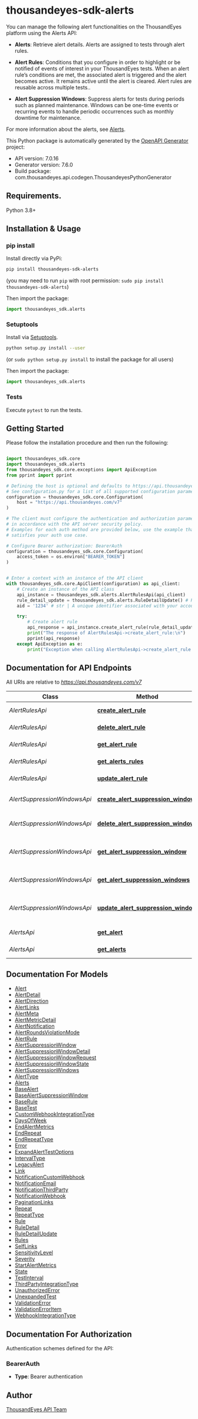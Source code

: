 # thousandeyes-sdk-alerts
You can manage the following alert functionalities on the ThousandEyes platform using the Alerts API:

* **Alerts**: Retrieve alert details. Alerts are assigned to tests through alert rules.

* **Alert Rules**: Conditions that you configure in order to highlight or be notified of events of interest in your ThousandEyes tests. When an alert rule’s conditions are met, the associated alert is triggered and the alert becomes active. It remains active until the alert is cleared. Alert rules are reusable across multiple tests..

* **Alert Suppression Windows**: Suppress alerts for tests during periods such as planned maintenance. Windows can be one-time events or recurring events to handle periodic occurrences such as monthly downtime for maintenance.

For more information about the alerts, see [Alerts](https://docs.thousandeyes.com/product-documentation/alerts).


This Python package is automatically generated by the [OpenAPI Generator](https://openapi-generator.tech) project:

- API version: 7.0.16
- Generator version: 7.6.0
- Build package: com.thousandeyes.api.codegen.ThousandeyesPythonGenerator

## Requirements.

Python 3.8+

## Installation & Usage
### pip install

Install directly via PyPi:

```sh
pip install thousandeyes-sdk-alerts
```
(you may need to run `pip` with root permission: `sudo pip install thousandeyes-sdk-alerts`)

Then import the package:
```python
import thousandeyes_sdk.alerts
```

### Setuptools

Install via [Setuptools](http://pypi.python.org/pypi/setuptools).

```sh
python setup.py install --user
```
(or `sudo python setup.py install` to install the package for all users)

Then import the package:
```python
import thousandeyes_sdk.alerts
```

### Tests

Execute `pytest` to run the tests.

## Getting Started

Please follow the installation procedure and then run the following:

```python

import thousandeyes_sdk.core
import thousandeyes_sdk.alerts
from thousandeyes_sdk.core.exceptions import ApiException
from pprint import pprint

# Defining the host is optional and defaults to https://api.thousandeyes.com/v7
# See configuration.py for a list of all supported configuration parameters.
configuration = thousandeyes_sdk.core.Configuration(
    host = "https://api.thousandeyes.com/v7"
)

# The client must configure the authentication and authorization parameters
# in accordance with the API server security policy.
# Examples for each auth method are provided below, use the example that
# satisfies your auth use case.

# Configure Bearer authorization: BearerAuth
configuration = thousandeyes_sdk.core.Configuration(
    access_token = os.environ["BEARER_TOKEN"]
)


# Enter a context with an instance of the API client
with thousandeyes_sdk.core.ApiClient(configuration) as api_client:
    # Create an instance of the API class
    api_instance = thousandeyes_sdk.alerts.AlertRulesApi(api_client)
    rule_detail_update = thousandeyes_sdk.alerts.RuleDetailUpdate() # RuleDetailUpdate | 
    aid = '1234' # str | A unique identifier associated with your account group. You can retrieve your `AccountGroupId` from the `/account-groups` endpoint. Note that you must be assigned to the target account group. Specifying this parameter without being assigned to the target account group will result in an error response. (optional)

    try:
        # Create alert rule
        api_response = api_instance.create_alert_rule(rule_detail_update, aid=aid)
        print("The response of AlertRulesApi->create_alert_rule:\n")
        pprint(api_response)
    except ApiException as e:
        print("Exception when calling AlertRulesApi->create_alert_rule: %s\n" % e)

```

## Documentation for API Endpoints

All URIs are relative to *https://api.thousandeyes.com/v7*

Class | Method | HTTP request | Description
------------ | ------------- | ------------- | -------------
*AlertRulesApi* | [**create_alert_rule**](https://github.com/thousandeyes/thousandeyes-sdk-python//tree/main/thousandeyes-sdk-alerts/docs/AlertRulesApi.md#create_alert_rule) | **POST** /alerts/rules | Create alert rule
*AlertRulesApi* | [**delete_alert_rule**](https://github.com/thousandeyes/thousandeyes-sdk-python//tree/main/thousandeyes-sdk-alerts/docs/AlertRulesApi.md#delete_alert_rule) | **DELETE** /alerts/rules/{ruleId} | Delete alert rule
*AlertRulesApi* | [**get_alert_rule**](https://github.com/thousandeyes/thousandeyes-sdk-python//tree/main/thousandeyes-sdk-alerts/docs/AlertRulesApi.md#get_alert_rule) | **GET** /alerts/rules/{ruleId} | Retrieve alert rule
*AlertRulesApi* | [**get_alerts_rules**](https://github.com/thousandeyes/thousandeyes-sdk-python//tree/main/thousandeyes-sdk-alerts/docs/AlertRulesApi.md#get_alerts_rules) | **GET** /alerts/rules | List alert rules
*AlertRulesApi* | [**update_alert_rule**](https://github.com/thousandeyes/thousandeyes-sdk-python//tree/main/thousandeyes-sdk-alerts/docs/AlertRulesApi.md#update_alert_rule) | **PUT** /alerts/rules/{ruleId} | Update alert rule
*AlertSuppressionWindowsApi* | [**create_alert_suppression_window**](https://github.com/thousandeyes/thousandeyes-sdk-python//tree/main/thousandeyes-sdk-alerts/docs/AlertSuppressionWindowsApi.md#create_alert_suppression_window) | **POST** /alert-suppression-windows | Create alert suppression window
*AlertSuppressionWindowsApi* | [**delete_alert_suppression_window**](https://github.com/thousandeyes/thousandeyes-sdk-python//tree/main/thousandeyes-sdk-alerts/docs/AlertSuppressionWindowsApi.md#delete_alert_suppression_window) | **DELETE** /alert-suppression-windows/{windowId} | Delete alert suppression window
*AlertSuppressionWindowsApi* | [**get_alert_suppression_window**](https://github.com/thousandeyes/thousandeyes-sdk-python//tree/main/thousandeyes-sdk-alerts/docs/AlertSuppressionWindowsApi.md#get_alert_suppression_window) | **GET** /alert-suppression-windows/{windowId} | Retrieve alert suppression window
*AlertSuppressionWindowsApi* | [**get_alert_suppression_windows**](https://github.com/thousandeyes/thousandeyes-sdk-python//tree/main/thousandeyes-sdk-alerts/docs/AlertSuppressionWindowsApi.md#get_alert_suppression_windows) | **GET** /alert-suppression-windows | List alert suppression windows
*AlertSuppressionWindowsApi* | [**update_alert_suppression_window**](https://github.com/thousandeyes/thousandeyes-sdk-python//tree/main/thousandeyes-sdk-alerts/docs/AlertSuppressionWindowsApi.md#update_alert_suppression_window) | **PUT** /alert-suppression-windows/{windowId} | Update alert suppression window
*AlertsApi* | [**get_alert**](https://github.com/thousandeyes/thousandeyes-sdk-python//tree/main/thousandeyes-sdk-alerts/docs/AlertsApi.md#get_alert) | **GET** /alerts/{alertId} | Retrieve alert details
*AlertsApi* | [**get_alerts**](https://github.com/thousandeyes/thousandeyes-sdk-python//tree/main/thousandeyes-sdk-alerts/docs/AlertsApi.md#get_alerts) | **GET** /alerts | List active alerts


## Documentation For Models

 - [Alert](https://github.com/thousandeyes/thousandeyes-sdk-python//tree/main/thousandeyes-sdk-alerts/docs/Alert.md)
 - [AlertDetail](https://github.com/thousandeyes/thousandeyes-sdk-python//tree/main/thousandeyes-sdk-alerts/docs/AlertDetail.md)
 - [AlertDirection](https://github.com/thousandeyes/thousandeyes-sdk-python//tree/main/thousandeyes-sdk-alerts/docs/AlertDirection.md)
 - [AlertLinks](https://github.com/thousandeyes/thousandeyes-sdk-python//tree/main/thousandeyes-sdk-alerts/docs/AlertLinks.md)
 - [AlertMeta](https://github.com/thousandeyes/thousandeyes-sdk-python//tree/main/thousandeyes-sdk-alerts/docs/AlertMeta.md)
 - [AlertMetricDetail](https://github.com/thousandeyes/thousandeyes-sdk-python//tree/main/thousandeyes-sdk-alerts/docs/AlertMetricDetail.md)
 - [AlertNotification](https://github.com/thousandeyes/thousandeyes-sdk-python//tree/main/thousandeyes-sdk-alerts/docs/AlertNotification.md)
 - [AlertRoundsViolationMode](https://github.com/thousandeyes/thousandeyes-sdk-python//tree/main/thousandeyes-sdk-alerts/docs/AlertRoundsViolationMode.md)
 - [AlertRule](https://github.com/thousandeyes/thousandeyes-sdk-python//tree/main/thousandeyes-sdk-alerts/docs/AlertRule.md)
 - [AlertSuppressionWindow](https://github.com/thousandeyes/thousandeyes-sdk-python//tree/main/thousandeyes-sdk-alerts/docs/AlertSuppressionWindow.md)
 - [AlertSuppressionWindowDetail](https://github.com/thousandeyes/thousandeyes-sdk-python//tree/main/thousandeyes-sdk-alerts/docs/AlertSuppressionWindowDetail.md)
 - [AlertSuppressionWindowRequest](https://github.com/thousandeyes/thousandeyes-sdk-python//tree/main/thousandeyes-sdk-alerts/docs/AlertSuppressionWindowRequest.md)
 - [AlertSuppressionWindowState](https://github.com/thousandeyes/thousandeyes-sdk-python//tree/main/thousandeyes-sdk-alerts/docs/AlertSuppressionWindowState.md)
 - [AlertSuppressionWindows](https://github.com/thousandeyes/thousandeyes-sdk-python//tree/main/thousandeyes-sdk-alerts/docs/AlertSuppressionWindows.md)
 - [AlertType](https://github.com/thousandeyes/thousandeyes-sdk-python//tree/main/thousandeyes-sdk-alerts/docs/AlertType.md)
 - [Alerts](https://github.com/thousandeyes/thousandeyes-sdk-python//tree/main/thousandeyes-sdk-alerts/docs/Alerts.md)
 - [BaseAlert](https://github.com/thousandeyes/thousandeyes-sdk-python//tree/main/thousandeyes-sdk-alerts/docs/BaseAlert.md)
 - [BaseAlertSuppressionWindow](https://github.com/thousandeyes/thousandeyes-sdk-python//tree/main/thousandeyes-sdk-alerts/docs/BaseAlertSuppressionWindow.md)
 - [BaseRule](https://github.com/thousandeyes/thousandeyes-sdk-python//tree/main/thousandeyes-sdk-alerts/docs/BaseRule.md)
 - [BaseTest](https://github.com/thousandeyes/thousandeyes-sdk-python//tree/main/thousandeyes-sdk-alerts/docs/BaseTest.md)
 - [CustomWebhookIntegrationType](https://github.com/thousandeyes/thousandeyes-sdk-python//tree/main/thousandeyes-sdk-alerts/docs/CustomWebhookIntegrationType.md)
 - [DaysOfWeek](https://github.com/thousandeyes/thousandeyes-sdk-python//tree/main/thousandeyes-sdk-alerts/docs/DaysOfWeek.md)
 - [EndAlertMetrics](https://github.com/thousandeyes/thousandeyes-sdk-python//tree/main/thousandeyes-sdk-alerts/docs/EndAlertMetrics.md)
 - [EndRepeat](https://github.com/thousandeyes/thousandeyes-sdk-python//tree/main/thousandeyes-sdk-alerts/docs/EndRepeat.md)
 - [EndRepeatType](https://github.com/thousandeyes/thousandeyes-sdk-python//tree/main/thousandeyes-sdk-alerts/docs/EndRepeatType.md)
 - [Error](https://github.com/thousandeyes/thousandeyes-sdk-python//tree/main/thousandeyes-sdk-alerts/docs/Error.md)
 - [ExpandAlertTestOptions](https://github.com/thousandeyes/thousandeyes-sdk-python//tree/main/thousandeyes-sdk-alerts/docs/ExpandAlertTestOptions.md)
 - [IntervalType](https://github.com/thousandeyes/thousandeyes-sdk-python//tree/main/thousandeyes-sdk-alerts/docs/IntervalType.md)
 - [LegacyAlert](https://github.com/thousandeyes/thousandeyes-sdk-python//tree/main/thousandeyes-sdk-alerts/docs/LegacyAlert.md)
 - [Link](https://github.com/thousandeyes/thousandeyes-sdk-python//tree/main/thousandeyes-sdk-alerts/docs/Link.md)
 - [NotificationCustomWebhook](https://github.com/thousandeyes/thousandeyes-sdk-python//tree/main/thousandeyes-sdk-alerts/docs/NotificationCustomWebhook.md)
 - [NotificationEmail](https://github.com/thousandeyes/thousandeyes-sdk-python//tree/main/thousandeyes-sdk-alerts/docs/NotificationEmail.md)
 - [NotificationThirdParty](https://github.com/thousandeyes/thousandeyes-sdk-python//tree/main/thousandeyes-sdk-alerts/docs/NotificationThirdParty.md)
 - [NotificationWebhook](https://github.com/thousandeyes/thousandeyes-sdk-python//tree/main/thousandeyes-sdk-alerts/docs/NotificationWebhook.md)
 - [PaginationLinks](https://github.com/thousandeyes/thousandeyes-sdk-python//tree/main/thousandeyes-sdk-alerts/docs/PaginationLinks.md)
 - [Repeat](https://github.com/thousandeyes/thousandeyes-sdk-python//tree/main/thousandeyes-sdk-alerts/docs/Repeat.md)
 - [RepeatType](https://github.com/thousandeyes/thousandeyes-sdk-python//tree/main/thousandeyes-sdk-alerts/docs/RepeatType.md)
 - [Rule](https://github.com/thousandeyes/thousandeyes-sdk-python//tree/main/thousandeyes-sdk-alerts/docs/Rule.md)
 - [RuleDetail](https://github.com/thousandeyes/thousandeyes-sdk-python//tree/main/thousandeyes-sdk-alerts/docs/RuleDetail.md)
 - [RuleDetailUpdate](https://github.com/thousandeyes/thousandeyes-sdk-python//tree/main/thousandeyes-sdk-alerts/docs/RuleDetailUpdate.md)
 - [Rules](https://github.com/thousandeyes/thousandeyes-sdk-python//tree/main/thousandeyes-sdk-alerts/docs/Rules.md)
 - [SelfLinks](https://github.com/thousandeyes/thousandeyes-sdk-python//tree/main/thousandeyes-sdk-alerts/docs/SelfLinks.md)
 - [SensitivityLevel](https://github.com/thousandeyes/thousandeyes-sdk-python//tree/main/thousandeyes-sdk-alerts/docs/SensitivityLevel.md)
 - [Severity](https://github.com/thousandeyes/thousandeyes-sdk-python//tree/main/thousandeyes-sdk-alerts/docs/Severity.md)
 - [StartAlertMetrics](https://github.com/thousandeyes/thousandeyes-sdk-python//tree/main/thousandeyes-sdk-alerts/docs/StartAlertMetrics.md)
 - [State](https://github.com/thousandeyes/thousandeyes-sdk-python//tree/main/thousandeyes-sdk-alerts/docs/State.md)
 - [TestInterval](https://github.com/thousandeyes/thousandeyes-sdk-python//tree/main/thousandeyes-sdk-alerts/docs/TestInterval.md)
 - [ThirdPartyIntegrationType](https://github.com/thousandeyes/thousandeyes-sdk-python//tree/main/thousandeyes-sdk-alerts/docs/ThirdPartyIntegrationType.md)
 - [UnauthorizedError](https://github.com/thousandeyes/thousandeyes-sdk-python//tree/main/thousandeyes-sdk-alerts/docs/UnauthorizedError.md)
 - [UnexpandedTest](https://github.com/thousandeyes/thousandeyes-sdk-python//tree/main/thousandeyes-sdk-alerts/docs/UnexpandedTest.md)
 - [ValidationError](https://github.com/thousandeyes/thousandeyes-sdk-python//tree/main/thousandeyes-sdk-alerts/docs/ValidationError.md)
 - [ValidationErrorItem](https://github.com/thousandeyes/thousandeyes-sdk-python//tree/main/thousandeyes-sdk-alerts/docs/ValidationErrorItem.md)
 - [WebhookIntegrationType](https://github.com/thousandeyes/thousandeyes-sdk-python//tree/main/thousandeyes-sdk-alerts/docs/WebhookIntegrationType.md)


<a id="documentation-for-authorization"></a>
## Documentation For Authorization


Authentication schemes defined for the API:
<a id="BearerAuth"></a>
### BearerAuth

- **Type**: Bearer authentication


## Author

<a href="mailto:api-team@thousandeyes.com">ThousandEyes API Team </a>


